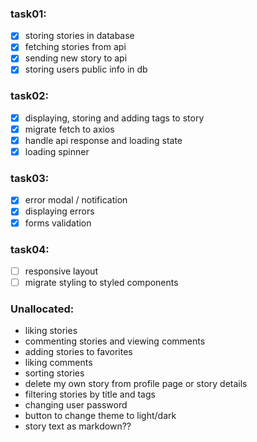 ### task01:
- [x] storing stories in database
- [x] fetching stories from api 
- [x] sending new story to api
- [x] storing users public info in db

### task02:
- [x] displaying, storing and adding tags to story
- [x] migrate fetch to axios
- [x] handle api response and loading state
- [x] loading spinner

### task03:
- [x] error modal / notification
- [x] displaying errors
- [x] forms validation

### task04:
- [ ] responsive layout
- [ ] migrate styling to styled components 

### Unallocated:
* liking stories
* commenting stories and viewing comments
* adding stories to favorites
* liking comments
* sorting stories
* delete my own story from profile page or story details
* filtering stories by title and tags
* changing user password
* button to change theme to light/dark
* story text as markdown??
